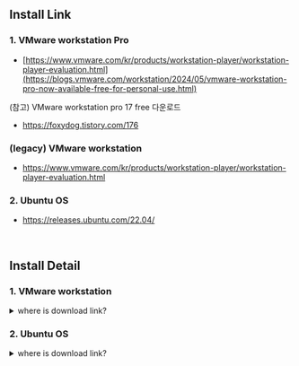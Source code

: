 ## Install Link

### 1. VMware workstation Pro
- [https://www.vmware.com/kr/products/workstation-player/workstation-player-evaluation.html](https://blogs.vmware.com/workstation/2024/05/vmware-workstation-pro-now-available-free-for-personal-use.html)

(참고)
VMware workstation pro 17 free 다운로드
- https://foxydog.tistory.com/176

  
### (legacy) VMware workstation
- https://www.vmware.com/kr/products/workstation-player/workstation-player-evaluation.html

### 2. Ubuntu OS
- https://releases.ubuntu.com/22.04/

<br>

## Install Detail

### 1. VMware workstation
<details>
<summary>where is download link?</summary>
<div markdown="1">
  
![vmware_download_link](https://github.com/junfuture1103/HackTheWorldCTF/assets/62176354/bc8217b1-745f-4ad7-9ac8-77d7f67441b7)

click red box
</div>
</details>

### 2. Ubuntu OS

<details>
<summary>where is download link?</summary>
<div markdown="1">
  
![ubuntu_download_link](https://github.com/junfuture1103/HackTheWorldCTF/assets/62176354/265ca113-d26d-4f7b-bf54-55afa5f277a7)
click red box
</div>
</details>
